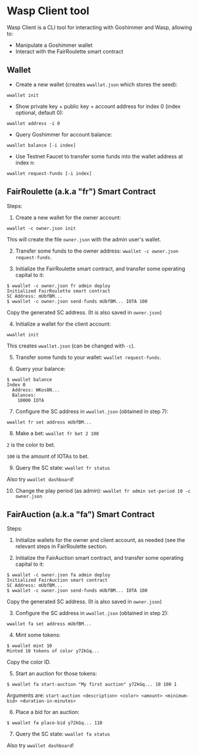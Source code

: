 # Wasp Client tool

Wasp Client is a CLI tool for interacting with Goshimmer and Wasp, allowing to:

* Manipulate a Goshimmer wallet
* Interact with the FairRoulette smart contract

## Wallet

* Create a new wallet (creates `wwallet.json` which stores the seed):

```
wwallet init
```

* Show private key + public key + account address for index 0 (index optional, default 0):

```
wwallet address -i 0
```

* Query Goshimmer for account balance:

```
wwallet balance [-i index]
```

* Use Testnet Faucet to transfer some funds into the wallet address at index n:

```
wwallet request-funds [-i index]
```

## FairRoulette (a.k.a "fr") Smart Contract

Steps:

1. Create a new wallet for the owner account:

```
wwallet -c owner.json init
```

This will create the file `owner.json` with the admin user's wallet.

2. Transfer some funds to the owner address: `wwallet -c owner.json request-funds`.

3. Initialize the FairRoulette smart contract, and transfer some operating
   capital to it:

```
$ wwallet -c owner.json fr admin deploy
Initialized FairRoulette smart contract
SC Address: mUbfBM...
$ wwallet -c owner.json send-funds mUbfBM... IOTA 100
```

Copy the generated SC address. (It is also saved in `owner.json`)

4. Initialize a wallet for the client account:

```
wwallet init
```

This creates `wwallet.json` (can be changed with `-c`).

5. Transfer some funds to your wallet: `wwallet request-funds`.

6. Query your balance:

```
$ wwallet balance
Index 0
  Address: WKos8N...
  Balances:
    10000 IOTA
```

7. Configure the SC address in `wwallet.json` (obtained in step 7):

```
wwallet fr set address mUbfBM...
```

8. Make a bet: `wwallet fr bet 2 100`

`2` is the color to bet.

`100` is the amount of IOTAs to bet.

9. Query the SC state: `wwallet fr status`

Also try `wwallet dashboard`!

10. Change the play period (as admin): `wwallet fr admin set-period 10 -c owner.json`

## FairAuction (a.k.a "fa") Smart Contract

Steps:

1. Initialize wallets for the owner and client account, as needed (see the
   relevant steps in FairRoulette section.

2. Initialize the FairAuction smart contract, and transfer some operating
   capital to it:

```
$ wwallet -c owner.json fa admin deploy
Initialized FairAuction smart contract
SC Address: mUbfBM...
$ wwallet -c owner.json send-funds mUbfBM... IOTA 100
```

Copy the generated SC address. (It is also saved in `owner.json`)

3. Configure the SC address in `wwallet.json` (obtained in step 2):

```
wwallet fa set address mUbfBM...
```

4. Mint some tokens:

```
$ wwallet mint 10
Minted 10 tokens of color y72kGq...
```

Copy the color ID.

5. Start an auction for those tokens:

```
$ wwallet fa start-auction "My first auction" y72kGq... 10 100 1
```

Arguments are:  `start-auction <description> <color> <amount> <minimum-bid> <duration-in-minutes>`

6. Place a bid for an auction:

```
$ wwallet fa place-bid y72kGq... 110
```

7. Query the SC state: `wwallet fa status`

Also try `wwallet dashboard`!
